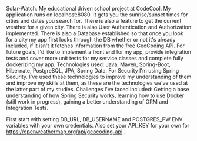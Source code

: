 Solar-Watch.
My educational driven school project at CodeCool.
My application runs on localhost:8080. It gets you the sunrise/sunset times for cities and dates you search for. There is also a feature to get the current weather for a given city. There is also User Authentication and Authorization implemented.
There is also a Database established so that once you look for a city my app first looks through the DB whether or not it's already included, if it isn't it fetches information from the free GeoCoding API.
For future goals, I'd like to implement a front end for my app, provide integration tests and cover more unit tests for my service classes and complete fully dockerizing my app.
Technologies used: Java, Maven, Spring-Boot, Hibernate, PostgreSQL, JPA, Spring Data. For Security I'm using Spring Security.
I've used these technologies to improve my understanding of them and improve my skills at them, as these are the technologies we've used at the latter part of my studies.
Challenges I've faced included: Getting a base understanding of how Spring Security works, learning how to use Docker (still work in progress), gaining a better understanding of ORM and Integration Tests.

First start with setting DB_URL, DB_USERNAME and POSTGRES_PW ENV variables with your own credentials. Also set your API_KEY for your own for https://openweathermap.org/api/geocoding-api .

